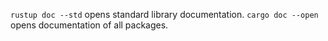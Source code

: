 
`rustup doc --std` opens standard library documentation.
`cargo doc --open` opens documentation of all packages.